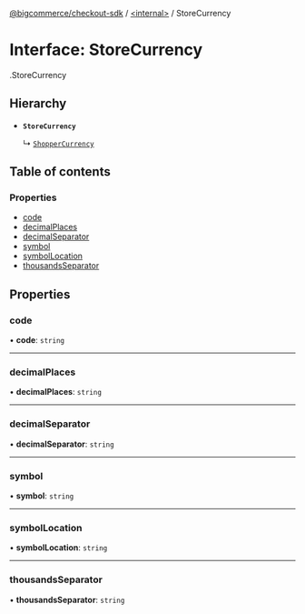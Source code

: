 [@bigcommerce/checkout-sdk](../README.md) / [<internal\>](../modules/internal_.md) / StoreCurrency

# Interface: StoreCurrency

[<internal>](../modules/internal_.md).StoreCurrency

## Hierarchy

- **`StoreCurrency`**

  ↳ [`ShopperCurrency`](internal_.ShopperCurrency.md)

## Table of contents

### Properties

- [code](internal_.StoreCurrency.md#code)
- [decimalPlaces](internal_.StoreCurrency.md#decimalplaces)
- [decimalSeparator](internal_.StoreCurrency.md#decimalseparator)
- [symbol](internal_.StoreCurrency.md#symbol)
- [symbolLocation](internal_.StoreCurrency.md#symbollocation)
- [thousandsSeparator](internal_.StoreCurrency.md#thousandsseparator)

## Properties

### code

• **code**: `string`

___

### decimalPlaces

• **decimalPlaces**: `string`

___

### decimalSeparator

• **decimalSeparator**: `string`

___

### symbol

• **symbol**: `string`

___

### symbolLocation

• **symbolLocation**: `string`

___

### thousandsSeparator

• **thousandsSeparator**: `string`
